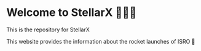 <h1>Welcome to StellarX 👨🏻‍🚀</h1>
This is the repository for StellarX

This website provides the information about the rocket launches of ISRO 🚀 <br>

